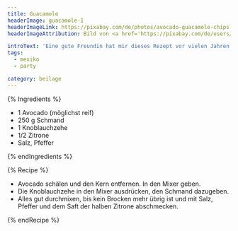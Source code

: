 ```yaml
---
title: Guacamole
headerImage: guacamole-1
headerImageLink: https://pixabay.com/de/photos/avocado-guacamole-chips-1452326/
headerImageAttribution: Bild von <a href='https://pixabay.com/de/users/levoqd-117647/?utm_source=link-attribution&amp;utm_medium=referral&amp;utm_campaign=image&amp;utm_content=1452326'>Michael Shivili</a> auf <a href='https://pixabay.com/de/?utm_source=link-attribution&amp;utm_medium=referral&amp;utm_campaign=image&amp;utm_content=1452326'>Pixabay</a>

introText: 'Eine gute Freundin hat mir dieses Rezept vor vielen Jahren beigebracht. Es kommt ohne die sonst typischen Tomaten daher, stattdessen ist Schmand (wir sind beide aus Nordhessen!) drin. Es ist eher eine Avocadocreme oder auch eine tomatenfreie Guacamole. Man kann sie sowohl mit Nachos als auch mit Brezeln essen. Frische Brezeln passen super dazu!'
tags:
  - mexiko
  - party

category: beilage
---
```


{% Ingredients %}



- 1 Avocado (möglichst reif)
- 250 g Schmand
- 1 Knoblauchzehe
- 1/2 Zitrone
- Salz, Pfeffer

{% endIngredients %}

{% Recipe %}



- Avocado schälen und den Kern entfernen. In den Mixer geben.
- Die Knoblauchzehe in den Mixer ausdrücken, den Schmand dazugeben.
- Alles gut durchmixen, bis kein Brocken mehr übrig ist und mit Salz, Pfeffer und dem Saft der halben Zitrone abschmecken.

{% endRecipe %}


